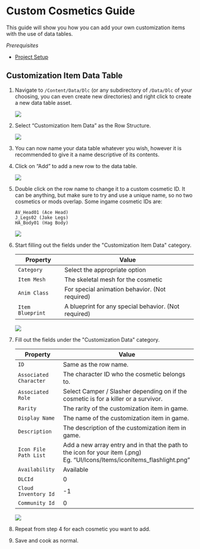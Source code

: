 # Custom Cosmetics Guide

This guide will show you how you can add your own customization items with the use of data tables.

*Prerequisites*

- [Project Setup](../../../Development/UnrealEngine/ProjectSetup.md)

## Customization Item Data Table

1. Navigate to `/Content/Data/Dlc` (or any subdirectory of `/Data/Dlc` of your choosing, you can even create new directories) and right click to create a new data table asset.

    ![](https://images-ext-2.discordapp.net/external/YOyREGb16pP1RPJEWkn6er6Iej5f2XuO0GJP1HNVca8/https/lh4.googleusercontent.com/_B7CS8FFJfQtOxosP5tmznH9hJA_Cid3aJe4AsG3EaYdQquEuQ0zGL-lh8gwV1jhGN67_ZyEkFpehUBK2txQppTffHD2_UTXbcIOpGJB4o2Yq-031XURKXwB4wqXgDg9vLDFhgE4)

2. Select “Customization Item Data” as the Row Structure.

    ![](https://images-ext-2.discordapp.net/external/JFMCvuZnV087V8nbMhcBpcg19L9RKdoYXiF3yDhlAe0/https/lh4.googleusercontent.com/C3CVuPfOJdvoTokgXndqQvP_-SmpshcqLz0Iotg_1SM08xiA-g7B1MAGn-JdFEWscC6A0PvaTzDRY-e5FmBf7mb0q6l-T-gChxi78SiYetz06Nx-f3qULChe6pS9snCbI0W9NnoG)

3. You can now name your data table whatever you wish, however it is recommended to give it a name descriptive of its contents.
4. Click on “Add” to add a new row to the data table.

    ![](https://images-ext-2.discordapp.net/external/yvvVKDgon4oIbWLSbj4VoMuCUuUPCFIasr-6dLRaNU4/https/lh3.googleusercontent.com/THsgfyuWp4BhUf-H55dUb4vjDoA9MWfI-hdYnFjcuW_CtA1MoK5_44G3pC-Vk5v9zSzxGZJ42zylQrHdWP65PnNKSCDDOiBpllXTjrMAyYMdwc2cyn8KZRqP0rQhShCqdmTYQ1x6)

5. Double click on the row name to change it to a custom cosmetic ID. It can be anything, but make sure to try and use a unique name, so no two cosmetics or mods overlap. Some ingame cosmetic IDs are:
    ```
    AV_Head01 (Ace Head)
    J_Legs02 (Jake Legs)
    HA_Body01 (Hag Body)
    ```

    ![](https://images-ext-2.discordapp.net/external/-m7TO2ZgwcnzTWPlv0DAYEwDQnBWWTkadRPvmYrXLls/https/lh5.googleusercontent.com/rzXX_DsSL08COHN_abeNYs7QlZOFh1QvHcW_712vktdOzGowBRC-aMBCkSw0ReBYxHgs5CHAohVPe3cDiyQHwVN_7kHS6l3wBGl7jFOY6FQFdtqExoe6XRdFdjGKJmS4UZGEQyZy)

6. Start filling out the fields under the "Customization Item Data" category.

    | Property | Value
    | --- | ----------- |
    | `Category` | Select the appropriate option
    | `Item Mesh` | The skeletal mesh for the cosmetic
    | `Anim Class` | For special animation behavior. (Not required)
    | `Item Blueprint` | A blueprint for any special behavior. (Not required)

    ![](https://images-ext-2.discordapp.net/external/8KrKnxlZUbYLEbCFoAKtxDNpjqpfvGsVdHExpiqvGQ0/https/lh6.googleusercontent.com/BurQyDdwcS25yxE-7KnlZsTpYfdxksHgV_iaE5itCenVyYgRM3Gqj-jQlCqrAXXpexuGB780TPOeb-jFoc7crwVunb93ztp8CS1iEfOyEqodHKemjhFVuHhf3_XTtmFJ21GEXXTc)

7. Fill out the fields under the "Customization Data" category.

    | Property | Value
    | --- | ----------- |
    | `ID` | Same as the row name.
    | `Associated Character` | The character ID who the cosmetic belongs to.
    | `Associated Role` | Select Camper / Slasher depending on if the cosmetic is for a killer or a survivor.
    | `Rarity` | The rarity of the customization item in game.
    | `Display Name` | The name of the customization item in game.
    | `Description` | The description of the customization item in game.
    | `Icon File Path List` | Add a new array entry and in that the path to the icon for your item (.png) <br>Eg. “UI/Icons/Items/iconItems_flashlight.png”
    | `Availability` | Available
    | `DLCId` | 0
    | `Cloud Inventory Id` | -1
    | `Community Id` | 0

    ![](https://images-ext-1.discordapp.net/external/zTyx91bwwvU4tDQ8G3nv0ppOnA3WdtINXbDBauhugNg/https/lh5.googleusercontent.com/TxkUkYy_m6-dLUFeDcWD3bXM93qssM2eidVv5H9zhF_1bjBsDneOpNAqTx8YbtcVLmHYH0bsHdUaqzWvVc0CGMi6nGn-HTX-ENBMWhTHyV5hVxIxXW26nc-dlclPrmXl-w86f_f8)

8. Repeat from step 4 for each cosmetic you want to add.
9. Save and cook as normal.